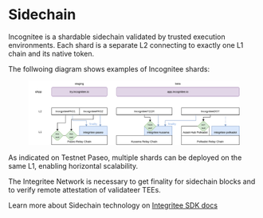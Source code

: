 # Sidechain

Incognitee is a shardable sidechain validated by trusted execution environments. Each shard is a separate L2 connecting to exactly one L1 chain and its native token.

The follwoing diagram shows examples of Incognitee shards:

<figure><img src="../.gitbook/assets/incognitee-shard-overview.drawio.svg" alt=""><figcaption></figcaption></figure>

As indicated on Testnet Paseo, multiple shards can be deployed on the same L1, enabling horizontal scalability.

The Integritee Network is necessary to get finality for sidechain blocks and to verify remote attestation of validateer TEEs.

Learn more about Sidechain technology on [Integritee SDK docs](https://docs.integritee.network/3-our-technology/3.1-software-development-kit/3.1.1-sidechains)
